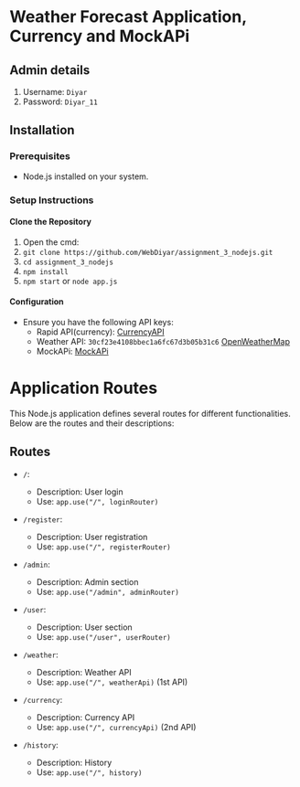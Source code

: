 # Weather Forecast Application, Currency and MockAPi

## Admin details
1) Username: `Diyar`
2) Password: `Diyar_11`
   
## Installation

### Prerequisites

- Node.js installed on your system.

### Setup Instructions

#### Clone the Repository

1) Open the cmd:
2) `git clone https://github.com/WebDiyar/assignment_3_nodejs.git`
3) `cd assignment_3_nodejs`
4) `npm install`
5) `npm start` or `node app.js`

#### Configuration

- Ensure you have the following API keys:
  - Rapid API(currency):  [CurrencyAPI](https://rapidapi.com/TockaAyman/api/currencyconverter9)
  - Weather API: `30cf23e4108bbec1a6fc67d3b05b31c6` [OpenWeatherMap](https://openweathermap.org/)
  - MockAPi: [MockAPi](https://6559fa956981238d054d0040.mockapi.io/users)
 
# Application Routes

This Node.js application defines several routes for different functionalities. Below are the routes and their descriptions:

## Routes

- `/`: 
  - Description: User login
  - Use: `app.use("/", loginRouter)`
  
- `/register`: 
  - Description: User registration
  - Use: `app.use("/", registerRouter)`

- `/admin`: 
  - Description: Admin section
  - Use: `app.use("/admin", adminRouter)`

- `/user`: 
  - Description: User section
  - Use: `app.use("/user", userRouter)`

- `/weather`: 
  - Description: Weather API
  - Use: `app.use("/", weatherApi)` (1st API)

- `/currency`: 
  - Description: Currency API
  - Use: `app.use("/", currencyApi)` (2nd API)

- `/history`: 
  - Description: History
  - Use: `app.use("/", history)`
